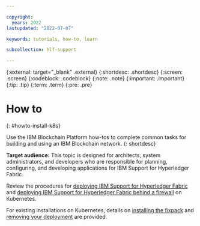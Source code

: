 ```yaml
---

copyright:
  years: 2022
lastupdated: "2022-07-07"

keywords: tutorials, how-to, learn

subcollection: hlf-support

---
```


{:external: target="_blank" .external}
{:shortdesc: .shortdesc}
{:screen: .screen}
{:codeblock: .codeblock}
{:note: .note}
{:important: .important}
{:tip: .tip}
{:term: .term}
{:pre: .pre}


# How to
{: #howto-install-k8s}

Use the IBM Blockchain Platform how-tos to complete common tasks for building and using an IBM Blockchain network. 
{: shortdesc}

**Target audience:** This topic is designed for architects, system administrators, and developers who are responsible 
for planning, configuring, and developing applications for IBM Support for Hyperledger Fabric.

Review the procedures for [deploying IBM Support for Hyperledger Fabric](howto/console-deploy-k8.md) and 
[deploying IBM Support for Hyperledger Fabric behind a firewall](howto/console-deploy-k8-firewall.md) on Kubernetes.

For existing installations on Kubernetes, details on [installing the fixpack](howto/console-fixpack.md) and [removing your deployment](howto/console-delete-k8.md) are provided.



